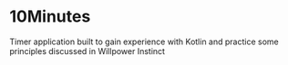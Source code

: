 # 10Minutes

Timer application built to gain experience with Kotlin and practice some principles discussed
in Willpower Instinct  
